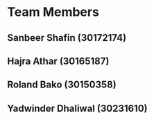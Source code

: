 # Team Members

## Sanbeer Shafin (30172174)
## Hajra Athar (30165187)
## Roland Bako (30150358)
## Yadwinder Dhaliwal (30231610)